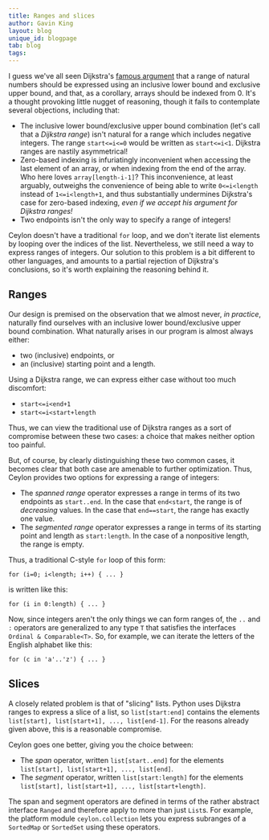 ```yaml
---
title: Ranges and slices
author: Gavin King
layout: blog
unique_id: blogpage
tab: blog
tags:
---
```


I guess we've all seen Dijkstra's 
[famous argument](http://www.cs.utexas.edu/users/EWD/transcriptions/EWD08xx/EWD831.html)
that a range of natural numbers should be expressed using an 
inclusive lower bound and exclusive upper bound, and that, as 
a corollary, arrays should be indexed from 0. It's a thought 
provoking little nugget of reasoning, though it fails to 
contemplate several objections, including that:

- The inclusive lower bound/exclusive upper bound combination
  (let's call that a _Dijkstra range_) isn't natural for a 
  range which includes negative integers. The range `start<=i<=0` 
  would be written as `start<=i<1`. Dijkstra ranges are 
  nastily asymmetrical!
- Zero-based indexing is infuriatingly inconvenient when 
  accessing the last element of an array, or when indexing 
  from the end of the array. Who here loves `array[length-i-1]`?
  This inconvenience, at least arguably, outweighs the 
  convenience of being able to write `0<=i<length` instead of 
  `1<=i<length+1`, and thus substantially undermines Dijkstra's 
  case for zero-based indexing, _even if we accept his argument 
  for Dijkstra ranges!_
- Two endpoints isn't the only way to specify a range of 
  integers!

Ceylon doesn't have a traditional `for` loop, and we don't
iterate list elements by looping over the indices of the list. 
Nevertheless, we still need a way to express ranges of integers. 
Our solution to this problem is a bit different to other 
languages, and amounts to a partial rejection of Dijkstra's 
conclusions, so it's worth explaining the reasoning behind it.

## Ranges

Our design is premised on the observation that we almost never,
_in practice_, naturally find ourselves with an inclusive lower 
bound/exclusive upper bound combination. What naturally arises
in our program is almost always either:

- two (inclusive) endpoints, or
- an (inclusive) starting point and a length.

Using a Dijkstra range, we can express either case without too 
much discomfort:

- `start<=i<end+1`
- `start<=i<start+length` 

Thus, we can view the traditional use of Dijkstra ranges as a 
sort of compromise between these two cases: a choice that makes 
neither option too painful.

But, of course, by clearly distinguishing these two common 
cases, it becomes clear that both case are amenable to further 
optimization. Thus, Ceylon provides two options for expressing 
a range of integers:

- The _spanned range_ operator expresses a range in terms of 
  its two endpoints as `start..end`. In the case that `end<start`,
  the range is of _decreasing_ values. In the case that 
  `end==start`, the range has exactly one value.
- The _segmented range_ operator expresses a range in terms of
  its starting point and length as `start:length`. In the case
  of a nonpositive length, the range is empty.

Thus, a traditional C-style `for` loop of this form:

<!-- try: -->
    for (i=0; i<length; i++) { ... }

is written like this:

<!-- try: -->
    for (i in 0:length) { ... }

Now, since integers aren't the only things we can form ranges 
of, the `..` and `:` operators are generalized to any type `T` 
that satisfies the interfaces `Ordinal & Comparable<T>`. So, 
for example, we can iterate the letters of the English alphabet 
like this:

<!-- try: -->
    for (c in 'a'..'z') { ... }

## Slices

A closely related problem is that of "slicing" lists. Python 
uses Dijkstra ranges to express a slice of a list, so 
`list[start:end]` contains the elements 
`list[start], list[start+1], ..., list[end-1]`. For the 
reasons already given above, this is a reasonable compromise.

Ceylon goes one better, giving you the choice between:

- The _span_ operator, written `list[start..end]` for the 
  elements `list[start], list[start+1], ..., list[end]`.
- The _segment_ operator, written `list[start:length]` for the 
  elements `list[start], list[start+1], ..., list[start+length]`.

The span and segment operators are defined in terms of the
rather abstract interface `Ranged` and therefore apply to more
than just `List`s. For example, the platform module 
`ceylon.collection` lets you express subranges of a `SortedMap` 
or `SortedSet` using these operators.
